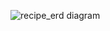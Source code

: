 
![recipe_erd diagram](https://github.com/user-attachments/assets/78b907e1-2680-4162-b303-b79030eae08a)
